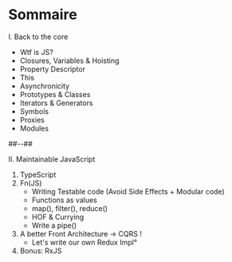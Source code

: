 <!-- .slide: class="two-column" -->

# Sommaire

I. Back to the core

- Wtf is JS?
- Closures, Variables & Hoisting
- Property Descriptor
- This
- Asynchronicity
- Prototypes & Classes
- Iterators & Generators
- Symbols
- Proxies
- Modules

##--##

II. Maintainable JavaScript

1. TypeScript
1. Fn(JS)
   - Writing Testable code (Avoid Side Effects + Modular code)
   - Functions as values
   - map(), filter(), reduce()
   - HOF & Currying
   - Write a pipe()
1. A better Front Architecture -> CQRS !
   - Let's write our own Redux Impl°
1. Bonus: RxJS
